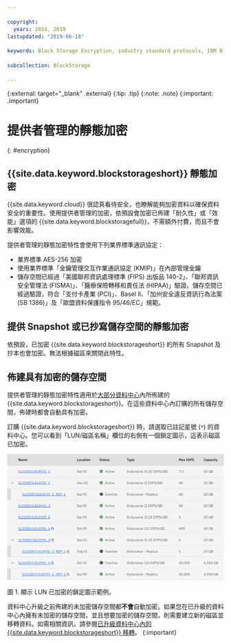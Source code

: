 ```yaml
---

copyright:
  years: 2014, 2019
lastupdated: "2019-06-18"

keywords: Block Storage Encryption, industry standard protocols, IBM Block Storage, LUN, provider-managed encryption

subcollection: BlockStorage

---
```

{:external: target="_blank" .external}
{:tip: .tip}
{:note: .note}
{:important: .important}

# 提供者管理的靜態加密
{: #encryption}

## {{site.data.keyword.blockstorageshort}} 靜態加密

{{site.data.keyword.cloud}} 很認真看待安全，也瞭解能夠加密資料以確保資料安全的重要性。使用提供者管理的加密，依預設會加密已佈建「耐久性」或「效能」選項的 {{site.data.keyword.blockstoragefull}}，不需額外付費，而且不會影響效能。

提供者管理的靜態加密特性會使用下列業界標準通訊協定：

* 業界標準 AES-256 加密
* 使用業界標準「金鑰管理交互作業通訊協定 (KMIP)」在內部管理金鑰
* 儲存空間已經過「美國聯邦資訊處理標準 (FIPS) 出版品 140-2」、「聯邦資訊安全管理法 (FISMA)」、「醫療保險轉移和責任法 (HIPAA)」驗證。儲存空間已經過驗證，符合「支付卡產業 (PCI)」、Basel II、「加州安全違反資訊行為法案 (SB 1386)」及「歐盟資料保護指令 95/46/EC」規範。

## 提供 Snapshot 或已抄寫儲存空間的靜態加密  

依預設，已加密 {{site.data.keyword.blockstorageshort}} 的所有 Snapshot 及抄本也會加密。無法根據磁區來關閉此特性。

## 佈建具有加密的儲存空間

提供者管理的靜態加密特性適用於[大部分資料中心](/docs/infrastructure/BlockStorage?topic=BlockStorage-selectDC)內所佈建的 {{site.data.keyword.blockstorageshort}}。在這些資料中心內訂購的所有儲存空間，佈建時都會自動具有加密。

訂購 {{site.data.keyword.blockstorageshort}} 時，請選取已註記星號 (`*`) 的資料中心。您可以看到「LUN/磁區名稱」欄位的右側有一個鎖定圖示，這表示磁區已加密。

![鎖定圖示表示 LUN 已加密](/images/encryptedstorage.png)
<caption>圖 1. 顯示 LUN 已加密的鎖定圖示範例。</caption>



資料中心升級之前佈建的未加密儲存空間都**不會**自動加密。如果您在已升級的資料中心內擁有未加密的儲存空間，並且想要加密的儲存空間，則需要建立新的磁區並移轉資料。如需相關資訊，請參閱[已升級資料中心內的 {{site.data.keyword.blockstorageshort}} 移轉](/docs/infrastructure/BlockStorage?topic=BlockStorage-migratestorage)。
{:important}
